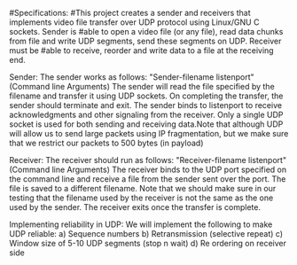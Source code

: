 #Specifications: 
#This project creates a sender and receivers that implements video file transfer over UDP protocol using Linux/GNU C sockets. Sender is #able to open a video file (or any file), read data chunks from file and write UDP segments, send these segments on UDP. Receiver must be #able to receive, reorder and write data to a file at the receiving end.

Sender:
The sender works as follows: "Sender-filename listenport" (Command line Arguments)
The sender will read the file specified by the filename and transfer it using UDP sockets. On completing the transfer, the sender should terminate and exit. The sender binds to listenport to receive acknowledgments and other signaling from the receiver. Only a single UDP socket is used for both sending and receiving data.Note that although UDP will allow us to send large packets using IP fragmentation, but we make sure that we restrict our packets to 500 bytes (in payload)

Receiver:
The receiver should run as follows: "Receiver-filename listenport" (Command line Arguments)
The receiver binds to the UDP port specified on the command line and receive a file from the sender sent over the port. The file is saved to a different filename. Note that we should make sure in our testing that the filename used by the receiver is not the same as the one used by the sender. The receiver exits once the transfer is complete.

Implementing reliability in UDP:
We will implement the following to make UDP reliable:
a) Sequence numbers
b) Retransmission (selective repeat)
c) Window size of 5-10 UDP segments (stop n wait)
d) Re ordering on receiver side 
 
 
